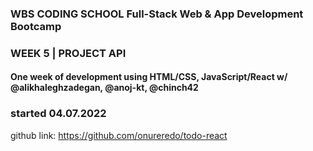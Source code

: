 ### WBS CODING SCHOOL Full-Stack Web & App Development Bootcamp
### WEEK 5 | PROJECT API

####	One week of development using HTML/CSS, JavaScript/React w/ @alikhaleghzadegan, @anoj-kt, @chinch42

### started 04.07.2022 
 
github link:  https://github.com/onureredo/todo-react
